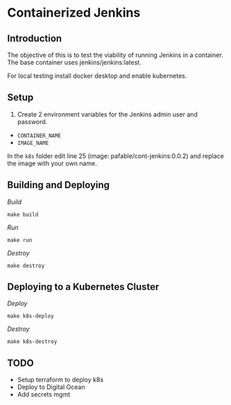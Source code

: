 # Containerized Jenkins

## Introduction
The objective of this is to test the viability of running Jenkins in a container.
The base container uses jenkins/jenkins:latest.

For local testing install docker desktop and enable kubernetes.

## Setup
1. Create 2 environment variables for the Jenkins admin user and password.
- `CONTAINER_NAME`
- `IMAGE_NAME`

In the `k8s` folder edit line 25 (image: pafable/cont-jenkins:0.0.2) and replace the image with your own name.

## Building and Deploying
*Build*
```
make build 
```

*Run*
```
make run
```

*Destroy*
```
make destroy
```

## Deploying to a Kubernetes Cluster
*Deploy*
```
make k8s-deploy
```

*Destroy*
```
make k8s-destroy
```

## TODO
- Setup terraform to deploy k8s
- Deploy to Digital Ocean
- Add secrets mgmt